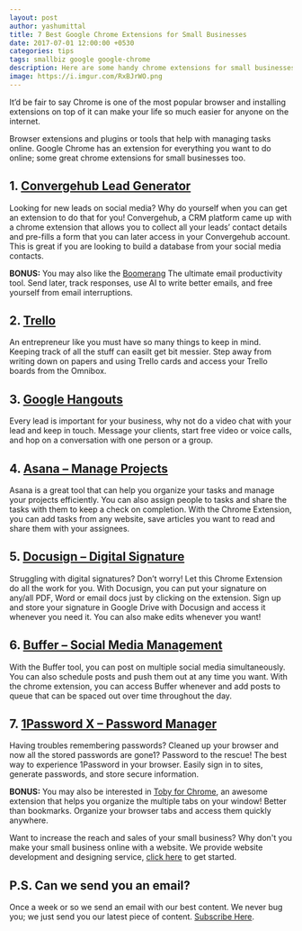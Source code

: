 ```yaml
---
layout: post
author: yashumittal
title: 7 Best Google Chrome Extensions for Small Businesses
date: 2017-07-01 12:00:00 +0530
categories: tips
tags: smallbiz google google-chrome
description: Here are some handy chrome extensions for small businesses online. It makes life so much easier for anyone on the internet. Browser extensions and plugins or tools that help with managing tasks online.
image: https://i.imgur.com/RxBJrWO.png
---
```


It’d be fair to say Chrome is one of the most popular browser and installing extensions on top of it can make your life so much easier for anyone on the internet.

Browser extensions and plugins or tools that help with managing tasks online. Google Chrome has an extension for everything you want to do online; some great chrome extensions for small businesses too.

## 1. [Convergehub Lead Generator](https://chrome.google.com/webstore/detail/convergehub-lead-generato/mjcffemmfdpcjekgonelgmphacdhhbod)

Looking for new leads on social media? Why do yourself when you can get an extension to do that for you! Convergehub, a CRM platform came up with a chrome extension that allows you to collect all your leads’ contact details and pre-fills a form that you can later access in your Convergehub account. This is great if you are looking to build a database from your social media contacts.

**BONUS:** You may also like the [Boomerang](https://chrome.google.com/webstore/detail/boomerang-for-gmail/mdanidgdpmkimeiiojknlnekblgmpdll) The ultimate email productivity tool. Send later, track responses, use AI to write better emails, and free yourself from email interruptions.

## 2. [Trello](https://chrome.google.com/webstore/detail/trello/dmdidbedhnbabookbkpkgomahnocimke)

An entrepreneur like you must have so many things to keep in mind. Keeping track of all the stuff can easilt get bit messier. Step away from writing down on papers and using Trello cards and access your Trello boards from the Omnibox.

## 3. [Google Hangouts](https://chrome.google.com/webstore/detail/tellq-click-to-call-exten/nejgjdchlppiojlbelendnlgfnmbkgfa?hl=en)

Every lead is important for your business, why not do a video chat with your lead and keep in touch. Message your clients, start free video or voice calls, and hop on a conversation with one person or a group.

## 4. [Asana – Manage Projects ](https://chrome.google.com/webstore/detail/asana-extension-for-chrom/khnpeclbnipcdacdkhejifenadikeghk)

Asana is a great tool that can help you organize your tasks and manage your projects efficiently. You can also assign people to tasks and share the tasks with them to keep a check on completion. With the Chrome Extension, you can add tasks from any website, save articles you want to read and share them with your assignees.

## 5. [Docusign – Digital Signature](https://chrome.google.com/webstore/detail/docusign-secure-electroni/goblijolcnempeilmnkmfbhohlpngemd?hl=en)

Struggling with digital signatures? Don’t worry! Let this Chrome Extension do all the work for you. With Docusign, you can put your signature on any/all PDF, Word or email docs just by clicking on the extension. Sign up and store your signature in Google Drive with Docusign and access it whenever you need it. You can also make edits whenever you want!

## 6. [Buffer – Social Media Management](https://chrome.google.com/webstore/detail/buffer/noojglkidnpfjbincgijbaiedldjfbhh?hl=en)

With the Buffer tool, you can post on multiple social media simultaneously. You can also schedule posts and push them out at any time you want. With the chrome extension, you can access Buffer whenever and add posts to queue that can be spaced out over time throughout the day.

## 7. [1Password X – Password Manager](https://chrome.google.com/webstore/detail/1password-x-%E2%80%93-password-ma/aeblfdkhhhdcdjpifhhbdiojplfjncoa?hl=en)

Having troubles remembering passwords? Cleaned up your browser and now all the stored passwords are gone1? Password to the rescue! The best way to experience 1Password in your browser. Easily sign in to sites, generate passwords, and store secure information.

**BONUS:** You may also be interested in [Toby for Chrome](https://chrome.google.com/webstore/detail/toby-for-chrome/hddnkoipeenegfoeaoibdmnaalmgkpip?hl=en), an awesome extension that helps you organize the multiple tabs on your window! Better than bookmarks. Organize your browser tabs and access them quickly anywhere.

Want to increase the reach and sales of your small business? Why don't you make your small business online with a website. We provide website development and designing service, [click here](https://www.codecarrot.net/) to get started.

## P.S. Can we send you an email?

Once a week or so we send an email with our best content. We never bug you; we just send you our latest piece of content. [Subscribe Here](#subscribe).
